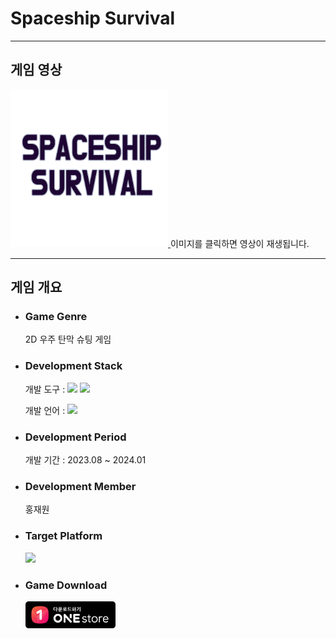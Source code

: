 # Spaceship Survival
<hr>
<h2 id="Play">게임 영상</h2>
<a href="https://youtu.be/phD2lzk7EF0?si=c848nObyhhVsJvCF">
    <img src="https://github.com/hongjaewon62/SpaceshipSurvival/blob/main/Assets/Resources/Sprites/Logo.png" width="50%" height="50%"/>
</a>
이미지를 클릭하면 영상이 재생됩니다.
<hr>
<h2 id="Outline">게임 개요</h2>
<ul>
    <li>
        <h3>Game Genre</h3>
        2D 우주 탄막 슈팅 게임
    </li> 
    <li>
        <h3>Development Stack</h3>
        <p>개발 도구 : <img src="https://img.shields.io/badge/VisualStudio-5C2D91?style=flat&logo=VisualStudio&logoColor=white"/> <img src="https://img.shields.io/badge/Unity-000000?style=flat&logo=unity&logoColor=white"/></p>
        <p>개발 언어 : <img src="https://img.shields.io/badge/C%23-239120?style=flat&logo=csharp&logoColor=white"/></p>
    </li>
    <li>
        <h3>Development Period</h3>
        <p>개발 기간 : 2023.08 ~ 2024.01</p>
    </li>
    <li>
        <h3>Development Member</h3>
        홍재원
    </li>
    <li>
        <h3>Target Platform</h3>
        <img src="https://img.shields.io/badge/android-34A853?style=flat&logo=android&logoColor=white"/>
    </li>
    <li>
        <h3>Game Download</h3>
        <a href="https://onesto.re/0000773884">
        <img src="https://github.com/hongjaewon62/SpaceshipSurvival/blob/main/one_downloadbadge_red_black_kr.png" width="30%" height="30%"/>
        </a>
    </li>
</ul>
